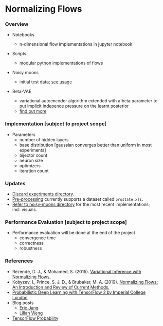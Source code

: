 # Normalizing Flows

### Overview

* Notebooks 
  * n-dimensional flow implementations in jupyter notebook

* Scripts
  * modular python implementations of flows

* Noisy moons
  * initial test data; [see usage](https://scikit-learn.org/stable/modules/generated/sklearn.datasets.make_moons.html)

* Beta-VAE 
  * variational autoencoder algorithm extended with a beta parameter to put implicit indepence pressure on the learnt posterior
  * [find out more](https://paperswithcode.com/method/beta-vae)

### Implementation [subject to project scope]

* Parameters 
  * number of hidden layers
  * base distribution [gaussian converges better than uniform in most experiments]
  * bijector count
  * neuron size
  * optimizers 
  * iteration count

### Updates 
* [Discard experiments directory](https://github.com/kaanguney/normalizing_flows/tree/main/notebooks/experiments).
* [Pre-processing](https://github.com/kaanguney/normalizing_flows/tree/main/scripts/preprocessing) currently supports a dataset called `prostate.xls`. 
* [Refer to noisy-moons directory](https://github.com/kaanguney/normalizing_flows/tree/main/noisy-moons) for the most recent implementations; incl. visuals.
  
### Performance Evaluation [subject to project scope]
* Performance evaluation will be done at the end of the project
  * convergence time
  * correctness
  * robustness

### References
* Rezende, D. J., & Mohamed, S. (2015). [Variational Inference with Normalizing Flows.](https://arxiv.org/abs/1505.05770v6)
* Kobyzev, I., Prince, S. J. D., & Brubaker, M. A. (2019). [Normalizing Flows: An Introduction and Review of Current Methods.](https://arxiv.org/abs/1908.09257v4)
* [Probabilistic Deep Learning with TensorFlow 2 by Imperial College London](https://www.coursera.org/learn/probabilistic-deep-learning-with-tensorflow2)
* Blog posts
  * [Eric Jang](https://github.com/ericjang/normalizing-flows-tutorial)
  * [Lilian Weng](https://lilianweng.github.io/lil-log/2018/10/13/flow-based-deep-generative-models.html)
* [TensorFlow Probability](https://www.tensorflow.org/probability)
